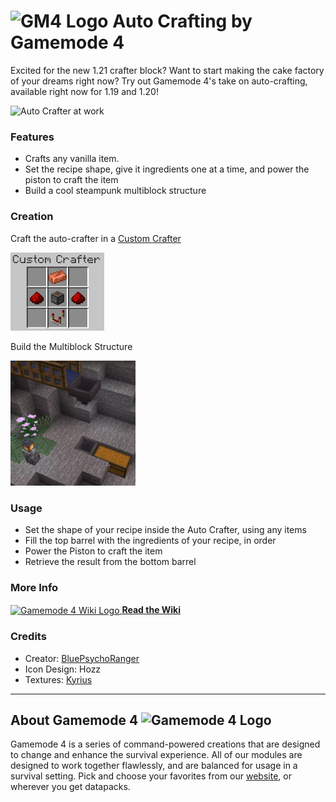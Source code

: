 # <img src="https://raw.githubusercontent.com/Gamemode4Dev/GM4_Datapacks/master/base/images/gm4_logo.png" alt="GM4 Logo" width="32" /> Auto Crafting by Gamemode 4 <!--$pmc:delete-->

Excited for the new 1.21 crafter block? Want to start making the cake factory of your dreams right now? Try out Gamemode 4's take on auto-crafting, available right now for 1.19 and 1.20!<!--$pmc:headerSize-->

<img src="https://raw.githubusercontent.com/Gamemode4Dev/GM4_Datapacks/master/gm4_auto_crafting/images/auto_crafter.webp" alt="Auto Crafter at work" width="350"/>  <!--$modrinth:replaceWithVideo--> <!--$pmc:delete-->

### Features
- Crafts any vanilla item.
- Set the recipe shape, give it ingredients one at a time, and power the piston to craft the item
- Build a cool steampunk multiblock structure

### Creation
Craft the auto-crafter in a [Custom Crafter](https://wiki.gm4.co/wiki/Custom_Crafters)

<img src="https://raw.githubusercontent.com/Gamemode4Dev/GM4_Datapacks/master/gm4_auto_crafting/images/crafting_recipe.png" alt="Auto Crafter Recipe" width="150"/> 

Build the Multiblock Structure

<img src="https://raw.githubusercontent.com/Gamemode4Dev/GM4_Datapacks/master/gm4_auto_crafting/images/setting-up-a-crafter.webp" alt="Auto Crafter Recipe" width="200"/> 

### Usage
- Set the shape of your recipe inside the Auto Crafter, using any items
- Fill the top barrel with the ingredients of your recipe, in order
- Power the Piston to craft the item
- Retrieve the result from the bottom barrel

### More Info
[<img src="https://raw.githubusercontent.com/Gamemode4Dev/GM4_Datapacks/master/base/images/gm4_wiki_logo.png" alt="Gamemode 4 Wiki Logo" width="40" align="center"/> **Read the Wiki**](https://wiki.gm4.co/wiki/Custom_Crafters/Auto_Crafting)

### Credits
- Creator: [BluePsychoRanger](https://twitter.com/BluPsychoRanger)
- Icon Design: Hozz
- Textures: [Kyrius](http://discordapp.com/users/287287322360414218)

---
## About Gamemode 4 <img src="https://raw.githubusercontent.com/Gamemode4Dev/GM4_Datapacks/master/base/images/gm4_logo.png" alt="Gamemode 4 Logo" width="20"/>
Gamemode 4 is a series of command-powered creations that are designed to change and enhance the survival experience. All of our modules are designed to work together flawlessly, and are balanced for usage in a survival setting. Pick and choose your favorites from our [website](https://gm4.co), or wherever you get datapacks.